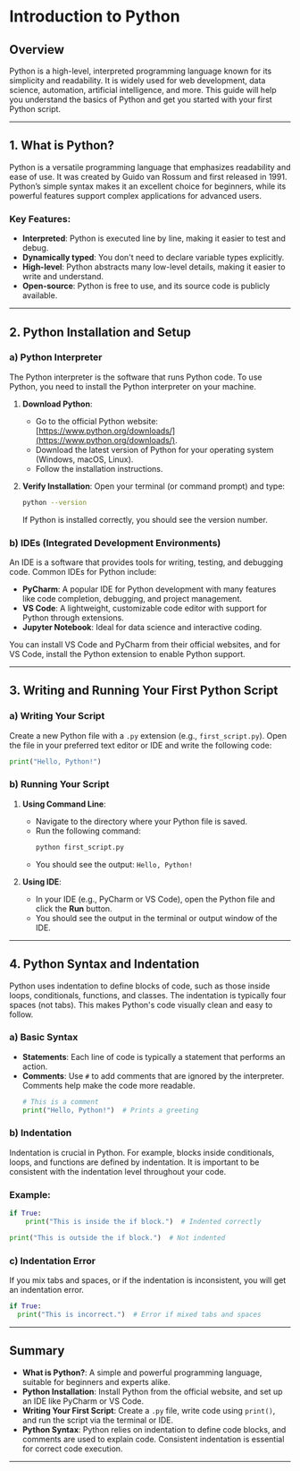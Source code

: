 # Introduction to Python

## Overview

Python is a high-level, interpreted programming language known for its simplicity and readability. It is widely used for web development, data science, automation, artificial intelligence, and more. This guide will help you understand the basics of Python and get you started with your first Python script.

---

## 1. What is Python?

Python is a versatile programming language that emphasizes readability and ease of use. It was created by Guido van Rossum and first released in 1991. Python’s simple syntax makes it an excellent choice for beginners, while its powerful features support complex applications for advanced users.

### Key Features:
- **Interpreted**: Python is executed line by line, making it easier to test and debug.
- **Dynamically typed**: You don't need to declare variable types explicitly.
- **High-level**: Python abstracts many low-level details, making it easier to write and understand.
- **Open-source**: Python is free to use, and its source code is publicly available.

---

## 2. Python Installation and Setup

### a) Python Interpreter

The Python interpreter is the software that runs Python code. To use Python, you need to install the Python interpreter on your machine.

1. **Download Python**:
   - Go to the official Python website: [https://www.python.org/downloads/](https://www.python.org/downloads/).
   - Download the latest version of Python for your operating system (Windows, macOS, Linux).
   - Follow the installation instructions.

2. **Verify Installation**:
   Open your terminal (or command prompt) and type:
   ```bash
   python --version
   ```
   If Python is installed correctly, you should see the version number.

### b) IDEs (Integrated Development Environments)

An IDE is a software that provides tools for writing, testing, and debugging code. Common IDEs for Python include:

- **PyCharm**: A popular IDE for Python development with many features like code completion, debugging, and project management.
- **VS Code**: A lightweight, customizable code editor with support for Python through extensions.
- **Jupyter Notebook**: Ideal for data science and interactive coding.

You can install VS Code and PyCharm from their official websites, and for VS Code, install the Python extension to enable Python support.

---

## 3. Writing and Running Your First Python Script

### a) Writing Your Script

Create a new Python file with a `.py` extension (e.g., `first_script.py`). Open the file in your preferred text editor or IDE and write the following code:

```python
print("Hello, Python!")
```

### b) Running Your Script

1. **Using Command Line**:
   - Navigate to the directory where your Python file is saved.
   - Run the following command:
     ```bash
     python first_script.py
     ```
   - You should see the output: `Hello, Python!`

2. **Using IDE**:
   - In your IDE (e.g., PyCharm or VS Code), open the Python file and click the **Run** button.
   - You should see the output in the terminal or output window of the IDE.

---

## 4. Python Syntax and Indentation

Python uses indentation to define blocks of code, such as those inside loops, conditionals, functions, and classes. The indentation is typically four spaces (not tabs). This makes Python's code visually clean and easy to follow.

### a) Basic Syntax

- **Statements**: Each line of code is typically a statement that performs an action.
- **Comments**: Use `#` to add comments that are ignored by the interpreter. Comments help make the code more readable.
  ```python
  # This is a comment
  print("Hello, Python!")  # Prints a greeting
  ```

### b) Indentation

Indentation is crucial in Python. For example, blocks inside conditionals, loops, and functions are defined by indentation. It is important to be consistent with the indentation level throughout your code.

### Example:
```python
if True:
    print("This is inside the if block.")  # Indented correctly

print("This is outside the if block.")  # Not indented
```

### c) Indentation Error
If you mix tabs and spaces, or if the indentation is inconsistent, you will get an indentation error.
```python
if True:
  print("This is incorrect.")  # Error if mixed tabs and spaces
```

---

## Summary

- **What is Python?**: A simple and powerful programming language, suitable for beginners and experts alike.
- **Python Installation**: Install Python from the official website, and set up an IDE like PyCharm or VS Code.
- **Writing Your First Script**: Create a `.py` file, write code using `print()`, and run the script via the terminal or IDE.
- **Python Syntax**: Python relies on indentation to define code blocks, and comments are used to explain code. Consistent indentation is essential for correct code execution.

---